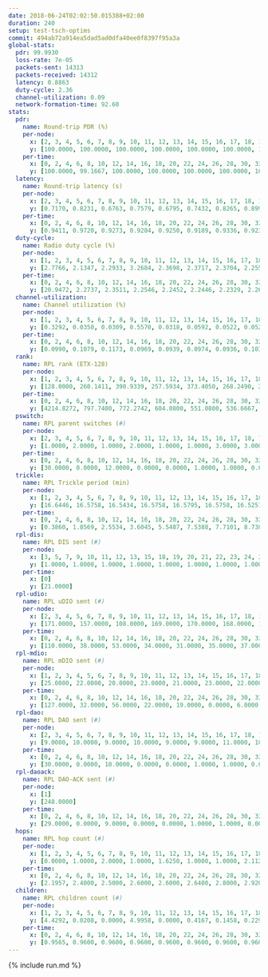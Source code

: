 ```yaml
---
date: 2018-06-24T02:02:50.015388+02:00
duration: 240
setup: test-tsch-optims
commit: 494ab72a914ea5dad5ad0dfa40ee0f8397f95a3a
global-stats:
  pdr: 99.9930
  loss-rate: 7e-05
  packets-sent: 14313
  packets-received: 14312
  latency: 0.8863
  duty-cycle: 2.36
  channel-utilization: 0.09
  network-formation-time: 92.60
stats:
  pdr:
    name: Round-trip PDR (%)
    per-node:
      x: [2, 3, 4, 5, 6, 7, 8, 9, 10, 11, 12, 13, 14, 15, 16, 17, 18, 19, 20, 21, 22, 23, 24, 25]
      y: [100.0000, 100.0000, 100.0000, 100.0000, 100.0000, 100.0000, 100.0000, 100.0000, 100.0000, 100.0000, 100.0000, 100.0000, 100.0000, 100.0000, 100.0000, 100.0000, 100.0000, 100.0000, 100.0000, 100.0000, 100.0000, 100.0000, 99.8279, 100.0000]
    per-time:
      x: [0, 2, 4, 6, 8, 10, 12, 14, 16, 18, 20, 22, 24, 26, 28, 30, 32, 34, 36, 38, 40, 42, 44, 46, 48, 50, 52, 54, 56, 58, 60, 62, 64, 66, 68, 70, 72, 74, 76, 78, 80, 82, 84, 86, 88, 90, 92, 94, 96, 98, 100, 102, 104, 106, 108, 110, 112, 114, 116, 118, 120, 122, 124, 126, 128, 130, 132, 134, 136, 138, 140, 142, 144, 146, 148, 150, 152, 154, 156, 158, 160, 162, 164, 166, 168, 170, 172, 174, 176, 178, 180, 182, 184, 186, 188, 190, 192, 194, 196, 198, 200, 202, 204, 206, 208, 210, 212, 214, 216, 218, 220, 222, 224, 226, 228, 230, 232, 234, 236, 238, 240]
      y: [100.0000, 99.1667, 100.0000, 100.0000, 100.0000, 100.0000, 100.0000, 100.0000, 100.0000, 100.0000, 100.0000, 100.0000, 100.0000, 100.0000, 100.0000, 100.0000, 100.0000, 100.0000, 100.0000, 100.0000, 100.0000, 100.0000, 100.0000, 100.0000, 100.0000, 100.0000, 100.0000, 100.0000, 100.0000, 100.0000, 100.0000, 100.0000, 100.0000, 100.0000, 100.0000, 100.0000, 100.0000, 100.0000, 100.0000, 100.0000, 100.0000, 100.0000, 100.0000, 100.0000, 100.0000, 100.0000, 100.0000, 100.0000, 100.0000, 100.0000, 100.0000, 100.0000, 100.0000, 100.0000, 100.0000, 100.0000, 100.0000, 100.0000, 100.0000, 100.0000, 100.0000, 100.0000, 100.0000, 100.0000, 100.0000, 100.0000, 100.0000, 100.0000, 100.0000, 100.0000, 100.0000, 100.0000, 100.0000, 100.0000, 100.0000, 100.0000, 100.0000, 100.0000, 100.0000, 100.0000, 100.0000, 100.0000, 100.0000, 100.0000, 100.0000, 100.0000, 100.0000, 100.0000, 100.0000, 100.0000, 100.0000, 100.0000, 100.0000, 100.0000, 100.0000, 100.0000, 100.0000, 100.0000, 100.0000, 100.0000, 100.0000, 100.0000, 100.0000, 100.0000, 100.0000, 100.0000, 100.0000, 100.0000, 100.0000, 100.0000, 100.0000, 100.0000, 100.0000, 100.0000, 100.0000, 100.0000, 100.0000, 100.0000, 100.0000, 100.0000, null]
  latency:
    name: Round-trip latency (s)
    per-node:
      x: [2, 3, 4, 5, 6, 7, 8, 9, 10, 11, 12, 13, 14, 15, 16, 17, 18, 19, 20, 21, 22, 23, 24, 25]
      y: [0.7170, 0.8231, 0.6763, 0.7579, 0.6795, 0.7432, 0.8265, 0.8997, 0.7551, 0.8522, 0.8375, 0.7898, 0.8251, 0.9157, 0.8711, 0.9681, 0.9644, 0.9500, 1.0775, 1.0757, 0.9555, 1.1004, 1.1022, 1.0907]
    per-time:
      x: [0, 2, 4, 6, 8, 10, 12, 14, 16, 18, 20, 22, 24, 26, 28, 30, 32, 34, 36, 38, 40, 42, 44, 46, 48, 50, 52, 54, 56, 58, 60, 62, 64, 66, 68, 70, 72, 74, 76, 78, 80, 82, 84, 86, 88, 90, 92, 94, 96, 98, 100, 102, 104, 106, 108, 110, 112, 114, 116, 118, 120, 122, 124, 126, 128, 130, 132, 134, 136, 138, 140, 142, 144, 146, 148, 150, 152, 154, 156, 158, 160, 162, 164, 166, 168, 170, 172, 174, 176, 178, 180, 182, 184, 186, 188, 190, 192, 194, 196, 198, 200, 202, 204, 206, 208, 210, 212, 214, 216, 218, 220, 222, 224, 226, 228, 230, 232, 234, 236, 238, 240]
      y: [0.9411, 0.9720, 0.9273, 0.9284, 0.9250, 0.9189, 0.9336, 0.9232, 0.9460, 0.8855, 0.9333, 0.9190, 0.9250, 0.9462, 0.9138, 0.8916, 0.9456, 0.8953, 0.8899, 0.8989, 0.9061, 0.8833, 0.8945, 0.9002, 0.8838, 0.8622, 0.9086, 0.8955, 0.8775, 0.8857, 0.9217, 0.8994, 0.9026, 0.8991, 0.8856, 0.8742, 0.8961, 0.9027, 0.8814, 0.8766, 0.9138, 0.8688, 0.8914, 0.8667, 0.9002, 0.8982, 0.8820, 0.8507, 0.8634, 0.8853, 0.8677, 0.8810, 0.8889, 0.9009, 0.8765, 0.8750, 0.8726, 0.8644, 0.8644, 0.8598, 0.8765, 0.8642, 0.9102, 0.8693, 0.8896, 0.8619, 0.8565, 0.8741, 0.8840, 0.9002, 0.8659, 0.8630, 0.8611, 0.8654, 0.8644, 0.8601, 0.8827, 0.8497, 0.8593, 0.8500, 0.8619, 0.8556, 0.8692, 0.8755, 0.8779, 0.8675, 0.8671, 0.8738, 0.8700, 0.8782, 0.8487, 0.8509, 0.8427, 0.8658, 0.8645, 0.8481, 0.8751, 0.8467, 0.8637, 0.8444, 0.8786, 0.8502, 0.9012, 0.9216, 0.8907, 0.9073, 0.9180, 0.9041, 0.9083, 0.8977, 0.9072, 0.8865, 0.8963, 0.8831, 0.8834, 0.8875, 0.8678, 0.8936, 0.8750, 0.8437, null]
  duty-cycle:
    name: Radio duty cycle (%)
    per-node:
      x: [1, 2, 3, 4, 5, 6, 7, 8, 9, 10, 11, 12, 13, 14, 15, 16, 17, 18, 19, 20, 21, 22, 23, 24, 25]
      y: [2.7766, 2.1347, 2.2933, 3.2684, 2.3698, 2.3717, 2.3704, 2.2554, 2.1446, 2.2900, 2.1975, 2.3143, 2.8766, 2.2447, 2.3617, 2.2194, 2.2819, 2.4997, 2.3113, 2.4110, 2.2128, 2.4145, 2.4556, 2.2911, 2.4160]
    per-time:
      x: [0, 2, 4, 6, 8, 10, 12, 14, 16, 18, 20, 22, 24, 26, 28, 30, 32, 34, 36, 38, 40, 42, 44, 46, 48, 50, 52, 54, 56, 58, 60, 62, 64, 66, 68, 70, 72, 74, 76, 78, 80, 82, 84, 86, 88, 90, 92, 94, 96, 98, 100, 102, 104, 106, 108, 110, 112, 114, 116, 118, 120, 122, 124, 126, 128, 130, 132, 134, 136, 138, 140, 142, 144, 146, 148, 150, 152, 154, 156, 158, 160, 162, 164, 166, 168, 170, 172, 174, 176, 178, 180, 182, 184, 186, 188, 190, 192, 194, 196, 198, 200, 202, 204, 206, 208, 210, 212, 214, 216, 218, 220, 222, 224, 226, 228, 230, 232, 234, 236, 238]
      y: [20.9472, 2.2737, 2.3511, 2.2546, 2.2452, 2.2446, 2.2329, 2.2678, 2.2659, 2.2496, 2.2350, 2.2608, 2.2432, 2.2552, 2.2700, 2.2483, 2.2317, 2.2791, 2.2236, 2.2258, 2.2421, 2.2299, 2.2273, 2.2327, 2.2296, 2.2262, 2.2367, 2.2341, 2.2515, 2.2232, 2.2229, 2.2535, 2.2344, 2.2460, 2.2343, 2.2265, 2.2100, 2.2390, 2.2362, 2.2365, 2.2281, 2.2489, 2.2226, 2.2502, 2.2324, 2.2347, 2.4826, 2.2054, 2.2112, 2.2580, 2.2536, 2.2074, 2.2369, 2.2387, 2.2358, 2.2062, 2.2292, 2.2413, 2.2297, 2.2010, 2.2228, 2.2276, 2.2237, 2.2544, 2.2243, 2.2211, 2.2085, 2.2268, 2.2479, 2.2339, 2.2406, 2.2359, 2.2304, 2.2230, 2.2361, 2.2142, 2.2165, 2.2256, 2.2084, 2.2191, 2.2060, 2.2249, 2.2274, 2.2251, 2.2272, 2.2343, 2.2429, 2.2270, 2.2296, 2.2087, 2.2371, 2.2180, 2.2255, 2.2170, 2.2333, 2.2231, 2.2227, 2.2403, 2.2136, 2.2258, 2.2290, 2.2338, 2.2186, 2.2700, 2.2552, 2.2285, 2.2198, 2.2249, 2.2284, 2.2263, 2.2041, 2.2048, 2.2139, 2.2116, 2.1951, 2.1990, 2.1938, 2.1943, 2.2068, 2.1871]
  channel-utilization:
    name: Channel utilization (%)
    per-node:
      x: [1, 2, 3, 4, 5, 6, 7, 8, 9, 10, 11, 12, 13, 14, 15, 16, 17, 18, 19, 20, 21, 22, 23, 24, 25]
      y: [0.3292, 0.0350, 0.0309, 0.5570, 0.0318, 0.0592, 0.0522, 0.0520, 0.0330, 0.1156, 0.0310, 0.0905, 0.2942, 0.0312, 0.0541, 0.0614, 0.0557, 0.1441, 0.0636, 0.0376, 0.0324, 0.0324, 0.0315, 0.0415, 0.0319]
    per-time:
      x: [0, 2, 4, 6, 8, 10, 12, 14, 16, 18, 20, 22, 24, 26, 28, 30, 32, 34, 36, 38, 40, 42, 44, 46, 48, 50, 52, 54, 56, 58, 60, 62, 64, 66, 68, 70, 72, 74, 76, 78, 80, 82, 84, 86, 88, 90, 92, 94, 96, 98, 100, 102, 104, 106, 108, 110, 112, 114, 116, 118, 120, 122, 124, 126, 128, 130, 132, 134, 136, 138, 140, 142, 144, 146, 148, 150, 152, 154, 156, 158, 160, 162, 164, 166, 168, 170, 172, 174, 176, 178, 180, 182, 184, 186, 188, 190, 192, 194, 196, 198, 200, 202, 204, 206, 208, 210, 212, 214, 216, 218, 220, 222, 224, 226, 228, 230, 232, 234, 236, 238]
      y: [0.0990, 0.1079, 0.1173, 0.0969, 0.0939, 0.0974, 0.0936, 0.1034, 0.1038, 0.0998, 0.0952, 0.1017, 0.0975, 0.1005, 0.1056, 0.0967, 0.0936, 0.1075, 0.0908, 0.0919, 0.0955, 0.0932, 0.0919, 0.0918, 0.0919, 0.0905, 0.0935, 0.0931, 0.0984, 0.0898, 0.0899, 0.0987, 0.0945, 0.0936, 0.0937, 0.0929, 0.0862, 0.0949, 0.0950, 0.0931, 0.0903, 0.0952, 0.0892, 0.0982, 0.0924, 0.0936, 0.1821, 0.0256, 0.0304, 0.0419, 0.0956, 0.0855, 0.0927, 0.0945, 0.0944, 0.0861, 0.0917, 0.0939, 0.0902, 0.0824, 0.0907, 0.0893, 0.0897, 0.0978, 0.0907, 0.0899, 0.0852, 0.0890, 0.0966, 0.0921, 0.0958, 0.0929, 0.0918, 0.0897, 0.0932, 0.0890, 0.0873, 0.0907, 0.0855, 0.0881, 0.0843, 0.0899, 0.0913, 0.0899, 0.0914, 0.0930, 0.0957, 0.0901, 0.0922, 0.0861, 0.0942, 0.0900, 0.0893, 0.0878, 0.0928, 0.0880, 0.0884, 0.0956, 0.0863, 0.0924, 0.0913, 0.0923, 0.0893, 0.1044, 0.1001, 0.0932, 0.0903, 0.0934, 0.0937, 0.0954, 0.0897, 0.0891, 0.0905, 0.0903, 0.0882, 0.0874, 0.0879, 0.0866, 0.0895, 0.0835]
  rank:
    name: RPL rank (ETX-128)
    per-node:
      x: [1, 2, 3, 4, 5, 6, 7, 8, 9, 10, 11, 12, 13, 14, 15, 16, 17, 18, 19, 20, 21, 22, 23, 24, 25]
      y: [128.0000, 260.1411, 390.9339, 257.5934, 373.4050, 268.2490, 294.4357, 393.6727, 538.8807, 390.6058, 541.9098, 408.9463, 422.0041, 534.5826, 540.2066, 558.2705, 815.4332, 606.4431, 635.2172, 733.5714, 752.3589, 722.2922, 1029.8930, 1026.1048, 1079.6434]
    per-time:
      x: [0, 2, 4, 6, 8, 10, 12, 14, 16, 18, 20, 22, 24, 26, 28, 30, 32, 34, 36, 38, 40, 42, 44, 46, 48, 50, 52, 54, 56, 58, 60, 62, 64, 66, 68, 70, 72, 74, 76, 78, 80, 82, 84, 86, 88, 90, 92, 94, 96, 98, 100, 102, 104, 106, 108, 110, 112, 114, 116, 118, 120, 122, 124, 126, 128, 130, 132, 134, 136, 138, 140, 142, 144, 146, 148, 150, 152, 154, 156, 158, 160, 162, 164, 166, 168, 170, 172, 174, 176, 178, 180, 182, 184, 186, 188, 190, 192, 194, 196, 198, 200, 202, 204, 206, 208, 210, 212, 214, 216, 218, 220, 222, 224, 226, 228, 230, 232, 234, 236, 238]
      y: [4214.8272, 797.7400, 772.2742, 604.0800, 551.0800, 536.6667, 519.6078, 527.7600, 534.8400, 528.4706, 522.3000, 521.8039, 513.4600, 520.2600, 539.0800, 548.4200, 534.9000, 532.8200, 516.0000, 517.8039, 506.6400, 506.2000, 505.5000, 507.4200, 512.1800, 512.7647, 496.5098, 489.6400, 482.7600, 484.4000, 484.6600, 482.9400, 479.5600, 480.9600, 486.0200, 486.2200, 488.9000, 491.8200, 493.8800, 496.4706, 489.5400, 489.5800, 494.0980, 494.3800, 491.9600, 487.6200, 431.2348, 407.7591, 393.6395, 395.3922, 487.7800, 487.5000, 490.4600, 489.5600, 490.4200, 492.2000, 491.8800, 491.4600, 490.5800, 486.7200, 488.5600, 493.6000, 494.4200, 493.2600, 495.7843, 503.1961, 492.7800, 493.1200, 479.9000, 480.0000, 474.3000, 472.3600, 473.3800, 469.0392, 471.9020, 471.1600, 470.7000, 478.3333, 481.2400, 475.6200, 472.6600, 473.0000, 478.1400, 477.5882, 473.6400, 479.1000, 481.2000, 475.2157, 475.7600, 472.8400, 476.8600, 471.6600, 469.6275, 472.5294, 466.0000, 473.2600, 469.3400, 487.0400, 519.8600, 529.7800, 527.6275, 525.4400, 530.7407, 518.6364, 511.3800, 513.2400, 502.7800, 501.4400, 501.8627, 503.6346, 500.8200, 488.5400, 495.4706, 498.3529, 485.4706, 482.8600, 486.3600, 487.1373, 486.2400, 478.6000]
  pswitch:
    name: RPL parent switches (#)
    per-node:
      x: [2, 3, 4, 5, 6, 7, 8, 9, 10, 11, 12, 13, 14, 15, 16, 17, 18, 19, 20, 21, 22, 23, 24, 25]
      y: [1.0000, 2.0000, 1.0000, 2.0000, 1.0000, 1.0000, 3.0000, 3.0000, 1.0000, 4.0000, 2.0000, 1.0000, 2.0000, 2.0000, 4.0000, 6.0000, 6.0000, 4.0000, 5.0000, 8.0000, 3.0000, 3.0000, 8.0000, 4.0000]
    per-time:
      x: [0, 2, 4, 6, 8, 10, 12, 14, 16, 18, 20, 22, 24, 26, 28, 30, 32, 34, 36, 38, 40, 42, 44, 46, 48, 50, 52, 54, 56, 58, 60, 62, 64, 66, 68, 70, 72, 74, 76, 78, 80, 82, 84, 86, 88, 90, 92, 94, 96, 98, 100, 102, 104, 106, 108, 110, 112, 114, 116, 118, 120, 122, 124, 126, 128, 130, 132, 134, 136, 138, 140, 142, 144, 146, 148, 150, 152, 154, 156, 158, 160, 162, 164, 166, 168, 170, 172, 174, 176, 178, 180, 182, 184, 186, 188, 190, 192, 194, 196, 198, 200, 202, 204, 206, 208, 210, 212, 214, 216, 218, 220, 222, 224, 226, 228, 230, 232, 234]
      y: [30.0000, 0.0000, 12.0000, 0.0000, 0.0000, 1.0000, 1.0000, 0.0000, 0.0000, 1.0000, 0.0000, 1.0000, 0.0000, 0.0000, 0.0000, 0.0000, 0.0000, 0.0000, 0.0000, 1.0000, 0.0000, 0.0000, 0.0000, 0.0000, 0.0000, 1.0000, 1.0000, 0.0000, 0.0000, 0.0000, 0.0000, 0.0000, 0.0000, 0.0000, 0.0000, 0.0000, 0.0000, 0.0000, 0.0000, 1.0000, 0.0000, 0.0000, 1.0000, 0.0000, 0.0000, 0.0000, 0.0000, 0.0000, 0.0000, 0.0000, 0.0000, 0.0000, 0.0000, 0.0000, 0.0000, 0.0000, 0.0000, 0.0000, 0.0000, 0.0000, 0.0000, 0.0000, 0.0000, 0.0000, 1.0000, 1.0000, 0.0000, 0.0000, 0.0000, 0.0000, 0.0000, 0.0000, 0.0000, 1.0000, 1.0000, 0.0000, 0.0000, 1.0000, 0.0000, 0.0000, 0.0000, 0.0000, 0.0000, 1.0000, 0.0000, 0.0000, 0.0000, 1.0000, 0.0000, 0.0000, 0.0000, 0.0000, 1.0000, 1.0000, 0.0000, 0.0000, 0.0000, 0.0000, 0.0000, 0.0000, 1.0000, 0.0000, 4.0000, 5.0000, 0.0000, 0.0000, 0.0000, 0.0000, 1.0000, 2.0000, 0.0000, 0.0000, 1.0000, 1.0000, 1.0000, 0.0000, 0.0000, 1.0000]
  trickle:
    name: RPL Trickle period (min)
    per-node:
      x: [1, 2, 3, 4, 5, 6, 7, 8, 9, 10, 11, 12, 13, 14, 15, 16, 17, 18, 19, 20, 21, 22, 23, 24, 25]
      y: [16.6446, 16.5758, 16.5434, 16.5758, 16.5795, 16.5758, 16.5251, 17.3449, 16.5115, 16.5758, 16.5197, 16.5290, 16.5251, 16.4548, 16.5267, 16.0950, 16.4072, 16.1495, 16.0748, 16.5049, 16.0848, 16.1991, 16.5306, 15.9879, 16.1241]
    per-time:
      x: [0, 2, 4, 6, 8, 10, 12, 14, 16, 18, 20, 22, 24, 26, 28, 30, 32, 34, 36, 38, 40, 42, 44, 46, 48, 50, 52, 54, 56, 58, 60, 62, 64, 66, 68, 70, 72, 74, 76, 78, 80, 82, 84, 86, 88, 90, 92, 94, 96, 98, 100, 102, 104, 106, 108, 110, 112, 114, 116, 118, 120, 122, 124, 126, 128, 130, 132, 134, 136, 138, 140, 142, 144, 146, 148, 150, 152, 154, 156, 158, 160, 162, 164, 166, 168, 170, 172, 174, 176, 178, 180, 182, 184, 186, 188, 190, 192, 194, 196, 198, 200, 202, 204, 206, 208, 210, 212, 214, 216, 218, 220, 222, 224, 226, 228, 230, 232, 234, 236, 238]
      y: [0.3860, 1.8569, 2.5534, 3.6045, 5.5487, 7.5388, 7.7101, 8.7381, 10.3110, 15.0776, 15.0296, 16.7909, 17.4763, 17.4763, 17.4763, 17.4763, 17.4763, 17.4763, 17.4763, 17.4763, 17.4763, 17.4763, 17.4763, 17.4763, 17.4763, 17.4763, 17.4763, 17.4763, 17.4763, 17.4763, 17.4763, 17.4763, 17.4763, 17.4763, 17.4763, 17.4763, 17.4763, 17.4763, 17.4763, 17.4763, 17.4763, 17.4763, 17.4763, 17.4763, 17.4763, 17.4763, 17.4763, 17.4763, 17.4763, 17.4763, 17.4763, 17.4763, 17.4763, 17.4763, 17.4763, 17.4763, 17.4763, 17.4763, 17.4763, 17.4763, 17.4763, 17.4763, 17.4763, 17.4763, 17.4763, 17.4763, 17.4763, 17.4763, 17.4763, 17.4763, 17.4763, 17.4763, 17.4763, 17.4763, 17.4763, 17.4763, 17.4763, 17.4763, 17.4763, 17.4763, 17.4763, 17.4763, 17.4763, 17.4763, 17.4763, 17.4763, 17.4763, 17.4763, 17.4763, 17.4763, 17.4763, 17.4763, 17.4763, 17.4763, 17.4763, 17.4763, 17.4763, 17.4763, 17.4763, 17.4763, 17.4763, 17.4763, 17.4763, 17.4763, 17.4763, 17.4763, 17.4763, 17.4763, 17.4763, 17.4763, 17.4763, 17.4763, 17.4763, 17.4763, 17.4763, 17.4763, 17.4763, 17.4763, 17.4763, 17.4763]
  rpl-dis:
    name: RPL DIS sent (#)
    per-node:
      x: [3, 5, 7, 9, 10, 11, 12, 13, 15, 18, 19, 20, 21, 22, 23, 24, 25]
      y: [1.0000, 1.0000, 1.0000, 1.0000, 1.0000, 1.0000, 1.0000, 1.0000, 2.0000, 1.0000, 1.0000, 1.0000, 1.0000, 1.0000, 2.0000, 2.0000, 2.0000]
    per-time:
      x: [0]
      y: [21.0000]
  rpl-udio:
    name: RPL uDIO sent (#)
    per-node:
      x: [2, 3, 4, 5, 6, 7, 8, 9, 10, 11, 12, 13, 14, 15, 16, 17, 18, 19, 20, 21, 22, 23, 24, 25]
      y: [171.0000, 157.0000, 108.0000, 169.0000, 170.0000, 168.0000, 176.0000, 163.0000, 124.0000, 164.0000, 168.0000, 119.0000, 170.0000, 168.0000, 167.0000, 172.0000, 135.0000, 165.0000, 165.0000, 168.0000, 169.0000, 166.0000, 172.0000, 178.0000]
    per-time:
      x: [0, 2, 4, 6, 8, 10, 12, 14, 16, 18, 20, 22, 24, 26, 28, 30, 32, 34, 36, 38, 40, 42, 44, 46, 48, 50, 52, 54, 56, 58, 60, 62, 64, 66, 68, 70, 72, 74, 76, 78, 80, 82, 84, 86, 88, 90, 92, 94, 96, 98, 100, 102, 104, 106, 108, 110, 112, 114, 116, 118, 120, 122, 124, 126, 128, 130, 132, 134, 136, 138, 140, 142, 144, 146, 148, 150, 152, 154, 156, 158, 160, 162, 164, 166, 168, 170, 172, 174, 176, 178, 180, 182, 184, 186, 188, 190, 192, 194, 196, 198, 200, 202, 204, 206, 208, 210, 212, 214, 216, 218, 220, 222, 224, 226, 228, 230, 232, 234, 236, 238, 240]
      y: [110.0000, 38.0000, 53.0000, 34.0000, 31.0000, 35.0000, 37.0000, 35.0000, 32.0000, 33.0000, 34.0000, 28.0000, 29.0000, 37.0000, 37.0000, 33.0000, 32.0000, 31.0000, 34.0000, 25.0000, 29.0000, 30.0000, 31.0000, 31.0000, 31.0000, 30.0000, 25.0000, 35.0000, 30.0000, 31.0000, 32.0000, 28.0000, 31.0000, 34.0000, 28.0000, 33.0000, 29.0000, 34.0000, 30.0000, 33.0000, 30.0000, 30.0000, 27.0000, 33.0000, 27.0000, 34.0000, 39.0000, 40.0000, 34.0000, 31.0000, 27.0000, 34.0000, 32.0000, 31.0000, 35.0000, 28.0000, 29.0000, 28.0000, 31.0000, 29.0000, 33.0000, 31.0000, 29.0000, 32.0000, 26.0000, 27.0000, 29.0000, 28.0000, 33.0000, 34.0000, 27.0000, 29.0000, 28.0000, 28.0000, 29.0000, 32.0000, 28.0000, 37.0000, 28.0000, 32.0000, 28.0000, 30.0000, 32.0000, 31.0000, 28.0000, 32.0000, 33.0000, 26.0000, 27.0000, 28.0000, 30.0000, 32.0000, 33.0000, 32.0000, 31.0000, 27.0000, 31.0000, 35.0000, 35.0000, 34.0000, 33.0000, 31.0000, 28.0000, 28.0000, 34.0000, 30.0000, 35.0000, 35.0000, 32.0000, 34.0000, 30.0000, 27.0000, 28.0000, 38.0000, 30.0000, 37.0000, 30.0000, 33.0000, 31.0000, 29.0000, 2.0000]
  rpl-mdio:
    name: RPL mDIO sent (#)
    per-node:
      x: [1, 2, 3, 4, 5, 6, 7, 8, 9, 10, 11, 12, 13, 14, 15, 16, 17, 18, 19, 20, 21, 22, 23, 24, 25]
      y: [25.0000, 22.0000, 20.0000, 23.0000, 21.0000, 23.0000, 22.0000, 21.0000, 20.0000, 20.0000, 21.0000, 23.0000, 22.0000, 25.0000, 21.0000, 30.0000, 22.0000, 27.0000, 30.0000, 21.0000, 30.0000, 30.0000, 20.0000, 30.0000, 28.0000]
    per-time:
      x: [0, 2, 4, 6, 8, 10, 12, 14, 16, 18, 20, 22, 24, 26, 28, 30, 32, 34, 36, 38, 40, 42, 44, 46, 48, 50, 52, 54, 56, 58, 60, 62, 64, 66, 68, 70, 72, 74, 76, 78, 80, 82, 84, 86, 88, 90, 92, 94, 96, 98, 100, 102, 104, 106, 108, 110, 112, 114, 116, 118, 120, 122, 124, 126, 128, 130, 132, 134, 136, 138, 140, 142, 144, 146, 148, 150, 152, 154, 156, 158, 160, 162, 164, 166, 168, 170, 172, 174, 176, 178, 180, 182, 184, 186, 188, 190, 192, 194, 196, 198, 200, 202, 204, 206, 208, 210, 212, 214, 216, 218, 220, 222, 224, 226, 228, 230, 232, 234, 236, 238]
      y: [127.0000, 32.0000, 56.0000, 22.0000, 19.0000, 0.0000, 6.0000, 10.0000, 8.0000, 4.0000, 1.0000, 3.0000, 0.0000, 5.0000, 1.0000, 7.0000, 5.0000, 1.0000, 4.0000, 2.0000, 0.0000, 0.0000, 2.0000, 6.0000, 4.0000, 6.0000, 3.0000, 3.0000, 1.0000, 0.0000, 0.0000, 5.0000, 5.0000, 6.0000, 4.0000, 2.0000, 3.0000, 0.0000, 0.0000, 1.0000, 3.0000, 4.0000, 6.0000, 4.0000, 3.0000, 3.0000, 2.0000, 0.0000, 1.0000, 7.0000, 4.0000, 4.0000, 5.0000, 1.0000, 3.0000, 0.0000, 0.0000, 3.0000, 6.0000, 6.0000, 3.0000, 3.0000, 0.0000, 4.0000, 0.0000, 0.0000, 5.0000, 3.0000, 7.0000, 5.0000, 2.0000, 2.0000, 1.0000, 0.0000, 3.0000, 3.0000, 3.0000, 6.0000, 6.0000, 2.0000, 1.0000, 1.0000, 0.0000, 2.0000, 4.0000, 5.0000, 6.0000, 5.0000, 1.0000, 1.0000, 1.0000, 0.0000, 7.0000, 1.0000, 2.0000, 9.0000, 2.0000, 1.0000, 3.0000, 0.0000, 0.0000, 4.0000, 1.0000, 2.0000, 11.0000, 4.0000, 3.0000, 0.0000, 0.0000, 2.0000, 1.0000, 3.0000, 7.0000, 7.0000, 0.0000, 5.0000, 0.0000, 0.0000, 5.0000, 3.0000]
  rpl-dao:
    name: RPL DAO sent (#)
    per-node:
      x: [2, 3, 4, 5, 6, 7, 8, 9, 10, 11, 12, 13, 14, 15, 16, 17, 18, 19, 20, 21, 22, 23, 24, 25]
      y: [9.0000, 10.0000, 9.0000, 10.0000, 9.0000, 9.0000, 11.0000, 10.0000, 9.0000, 11.0000, 10.0000, 9.0000, 10.0000, 10.0000, 12.0000, 12.0000, 12.0000, 10.0000, 11.0000, 12.0000, 10.0000, 10.0000, 14.0000, 11.0000]
    per-time:
      x: [0, 2, 4, 6, 8, 10, 12, 14, 16, 18, 20, 22, 24, 26, 28, 30, 32, 34, 36, 38, 40, 42, 44, 46, 48, 50, 52, 54, 56, 58, 60, 62, 64, 66, 68, 70, 72, 74, 76, 78, 80, 82, 84, 86, 88, 90, 92, 94, 96, 98, 100, 102, 104, 106, 108, 110, 112, 114, 116, 118, 120, 122, 124, 126, 128, 130, 132, 134, 136, 138, 140, 142, 144, 146, 148, 150, 152, 154, 156, 158, 160, 162, 164, 166, 168, 170, 172, 174, 176, 178, 180, 182, 184, 186, 188, 190, 192, 194, 196, 198, 200, 202, 204, 206, 208, 210, 212, 214, 216, 218, 220, 222, 224, 226, 228, 230, 232, 234, 236]
      y: [30.0000, 0.0000, 10.0000, 0.0000, 0.0000, 1.0000, 1.0000, 0.0000, 0.0000, 1.0000, 0.0000, 1.0000, 0.0000, 0.0000, 15.0000, 0.0000, 3.0000, 2.0000, 0.0000, 2.0000, 1.0000, 0.0000, 0.0000, 1.0000, 0.0000, 1.0000, 2.0000, 0.0000, 10.0000, 4.0000, 0.0000, 4.0000, 0.0000, 1.0000, 1.0000, 0.0000, 0.0000, 1.0000, 0.0000, 2.0000, 2.0000, 0.0000, 8.0000, 6.0000, 0.0000, 3.0000, 1.0000, 0.0000, 2.0000, 0.0000, 0.0000, 0.0000, 1.0000, 1.0000, 2.0000, 0.0000, 4.0000, 10.0000, 0.0000, 2.0000, 1.0000, 1.0000, 1.0000, 1.0000, 1.0000, 1.0000, 1.0000, 0.0000, 2.0000, 0.0000, 2.0000, 8.0000, 4.0000, 2.0000, 3.0000, 1.0000, 1.0000, 1.0000, 0.0000, 0.0000, 2.0000, 0.0000, 1.0000, 2.0000, 0.0000, 6.0000, 6.0000, 1.0000, 3.0000, 1.0000, 2.0000, 1.0000, 1.0000, 1.0000, 0.0000, 1.0000, 1.0000, 1.0000, 0.0000, 3.0000, 8.0000, 2.0000, 5.0000, 8.0000, 1.0000, 0.0000, 0.0000, 1.0000, 1.0000, 2.0000, 0.0000, 2.0000, 1.0000, 4.0000, 5.0000, 2.0000, 2.0000, 4.0000, 2.0000]
  rpl-daoack:
    name: RPL DAO-ACK sent (#)
    per-node:
      x: [1]
      y: [248.0000]
    per-time:
      x: [0, 2, 4, 6, 8, 10, 12, 14, 16, 18, 20, 22, 24, 26, 28, 30, 32, 34, 36, 38, 40, 42, 44, 46, 48, 50, 52, 54, 56, 58, 60, 62, 64, 66, 68, 70, 72, 74, 76, 78, 80, 82, 84, 86, 88, 90, 92, 94, 96, 98, 100, 102, 104, 106, 108, 110, 112, 114, 116, 118, 120, 122, 124, 126, 128, 130, 132, 134, 136, 138, 140, 142, 144, 146, 148, 150, 152, 154, 156, 158, 160, 162, 164, 166, 168, 170, 172, 174, 176, 178, 180, 182, 184, 186, 188, 190, 192, 194, 196, 198, 200, 202, 204, 206, 208, 210, 212, 214, 216, 218, 220, 222, 224, 226, 228, 230, 232, 234, 236]
      y: [29.0000, 0.0000, 9.0000, 0.0000, 0.0000, 1.0000, 1.0000, 0.0000, 0.0000, 1.0000, 0.0000, 1.0000, 0.0000, 0.0000, 15.0000, 0.0000, 3.0000, 2.0000, 0.0000, 2.0000, 1.0000, 0.0000, 0.0000, 1.0000, 0.0000, 1.0000, 2.0000, 0.0000, 10.0000, 4.0000, 0.0000, 4.0000, 0.0000, 1.0000, 1.0000, 0.0000, 0.0000, 1.0000, 0.0000, 2.0000, 2.0000, 0.0000, 8.0000, 6.0000, 0.0000, 3.0000, 1.0000, 0.0000, 2.0000, 0.0000, 0.0000, 0.0000, 1.0000, 1.0000, 2.0000, 0.0000, 4.0000, 10.0000, 0.0000, 2.0000, 1.0000, 1.0000, 1.0000, 1.0000, 1.0000, 1.0000, 1.0000, 0.0000, 2.0000, 0.0000, 2.0000, 8.0000, 4.0000, 2.0000, 3.0000, 1.0000, 1.0000, 1.0000, 0.0000, 0.0000, 2.0000, 0.0000, 1.0000, 2.0000, 0.0000, 6.0000, 6.0000, 1.0000, 3.0000, 1.0000, 2.0000, 1.0000, 1.0000, 1.0000, 0.0000, 1.0000, 1.0000, 1.0000, 0.0000, 3.0000, 8.0000, 2.0000, 5.0000, 8.0000, 1.0000, 0.0000, 0.0000, 1.0000, 1.0000, 2.0000, 0.0000, 2.0000, 1.0000, 4.0000, 5.0000, 2.0000, 2.0000, 4.0000, 2.0000]
  hops:
    name: RPL hop count (#)
    per-node:
      x: [1, 2, 3, 4, 5, 6, 7, 8, 9, 10, 11, 12, 13, 14, 15, 16, 17, 18, 19, 20, 21, 22, 23, 24, 25]
      y: [0.0000, 1.0000, 2.0000, 1.0000, 1.6250, 1.0000, 1.0000, 2.1125, 2.9875, 2.0000, 3.0375, 2.0000, 2.0000, 2.9958, 2.8536, 2.9792, 3.0000, 3.2000, 3.0000, 4.0250, 3.9500, 3.9792, 4.1004, 4.1506, 4.5272]
    per-time:
      x: [0, 2, 4, 6, 8, 10, 12, 14, 16, 18, 20, 22, 24, 26, 28, 30, 32, 34, 36, 38, 40, 42, 44, 46, 48, 50, 52, 54, 56, 58, 60, 62, 64, 66, 68, 70, 72, 74, 76, 78, 80, 82, 84, 86, 88, 90, 92, 94, 96, 98, 100, 102, 104, 106, 108, 110, 112, 114, 116, 118, 120, 122, 124, 126, 128, 130, 132, 134, 136, 138, 140, 142, 144, 146, 148, 150, 152, 154, 156, 158, 160, 162, 164, 166, 168, 170, 172, 174, 176, 178, 180, 182, 184, 186, 188, 190, 192, 194, 196, 198, 200, 202, 204, 206, 208, 210, 212, 214, 216, 218, 220, 222, 224, 226, 228, 230, 232, 234, 236, 238]
      y: [2.1957, 2.4000, 2.5000, 2.6000, 2.6000, 2.6400, 2.8000, 2.9200, 2.9200, 2.8400, 2.8400, 2.8200, 2.8000, 2.8000, 2.8000, 2.8000, 2.8000, 2.8000, 2.8000, 2.7200, 2.6400, 2.6400, 2.6400, 2.6400, 2.6400, 2.6400, 2.6200, 2.6000, 2.6000, 2.6000, 2.6000, 2.6000, 2.6000, 2.6000, 2.6000, 2.6000, 2.6000, 2.6000, 2.6000, 2.5800, 2.5600, 2.5600, 2.5600, 2.5600, 2.5600, 2.5600, 2.5600, 2.5600, 2.5600, 2.5600, 2.5600, 2.5600, 2.5600, 2.5600, 2.5600, 2.5600, 2.5600, 2.5600, 2.5600, 2.5600, 2.5600, 2.5600, 2.5600, 2.5600, 2.5600, 2.5600, 2.5600, 2.5600, 2.5600, 2.5600, 2.5600, 2.5600, 2.5600, 2.5600, 2.5600, 2.5200, 2.5200, 2.5200, 2.5200, 2.5200, 2.5200, 2.5200, 2.5200, 2.5200, 2.5200, 2.5200, 2.5200, 2.5200, 2.5200, 2.5200, 2.5200, 2.5200, 2.5200, 2.5200, 2.5200, 2.5200, 2.5200, 2.5200, 2.5200, 2.5200, 2.5200, 2.5200, 2.6200, 2.7000, 2.6800, 2.6800, 2.6800, 2.6800, 2.6000, 2.4800, 2.4400, 2.4400, 2.4400, 2.4400, 2.4200, 2.4000, 2.4000, 2.4000, 2.4000, 2.4000]
  children:
    name: RPL children count (#)
    per-node:
      x: [1, 2, 3, 4, 5, 6, 7, 8, 9, 10, 11, 12, 13, 14, 15, 16, 17, 18, 19, 20, 21, 22, 23, 24, 25]
      y: [4.4292, 0.0208, 0.0000, 4.9958, 0.0000, 0.4167, 0.1458, 0.2292, 0.0708, 2.8583, 0.0000, 1.0000, 3.5667, 0.0000, 0.4603, 0.9125, 0.2000, 3.2042, 0.9542, 0.1958, 0.0000, 0.0000, 0.0000, 0.3264, 0.0000]
    per-time:
      x: [0, 2, 4, 6, 8, 10, 12, 14, 16, 18, 20, 22, 24, 26, 28, 30, 32, 34, 36, 38, 40, 42, 44, 46, 48, 50, 52, 54, 56, 58, 60, 62, 64, 66, 68, 70, 72, 74, 76, 78, 80, 82, 84, 86, 88, 90, 92, 94, 96, 98, 100, 102, 104, 106, 108, 110, 112, 114, 116, 118, 120, 122, 124, 126, 128, 130, 132, 134, 136, 138, 140, 142, 144, 146, 148, 150, 152, 154, 156, 158, 160, 162, 164, 166, 168, 170, 172, 174, 176, 178, 180, 182, 184, 186, 188, 190, 192, 194, 196, 198, 200, 202, 204, 206, 208, 210, 212, 214, 216, 218, 220, 222, 224, 226, 228, 230, 232, 234, 236, 238]
      y: [0.9565, 0.9600, 0.9600, 0.9600, 0.9600, 0.9600, 0.9600, 0.9600, 0.9600, 0.9600, 0.9600, 0.9600, 0.9600, 0.9600, 0.9600, 0.9600, 0.9600, 0.9600, 0.9600, 0.9600, 0.9600, 0.9600, 0.9600, 0.9600, 0.9600, 0.9600, 0.9600, 0.9600, 0.9600, 0.9600, 0.9600, 0.9600, 0.9600, 0.9600, 0.9600, 0.9600, 0.9600, 0.9600, 0.9600, 0.9600, 0.9600, 0.9600, 0.9600, 0.9600, 0.9600, 0.9600, 0.9600, 0.9600, 0.9600, 0.9600, 0.9600, 0.9600, 0.9600, 0.9600, 0.9600, 0.9600, 0.9600, 0.9600, 0.9600, 0.9600, 0.9600, 0.9600, 0.9600, 0.9600, 0.9600, 0.9600, 0.9600, 0.9600, 0.9600, 0.9600, 0.9600, 0.9600, 0.9600, 0.9600, 0.9600, 0.9600, 0.9600, 0.9600, 0.9600, 0.9600, 0.9600, 0.9600, 0.9600, 0.9600, 0.9600, 0.9600, 0.9600, 0.9600, 0.9600, 0.9600, 0.9600, 0.9600, 0.9600, 0.9600, 0.9600, 0.9600, 0.9600, 0.9600, 0.9600, 0.9600, 0.9600, 0.9600, 0.9600, 0.9600, 0.9600, 0.9600, 0.9600, 0.9600, 0.9600, 0.9600, 0.9600, 0.9600, 0.9600, 0.9600, 0.9600, 0.9600, 0.9600, 0.9600, 0.9600, 0.9600]
---
```


{% include run.md %}
